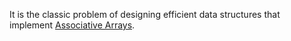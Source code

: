 It is the classic problem of designing efficient data structures that implement [Associative Arrays](Associative%20Arrays.md).